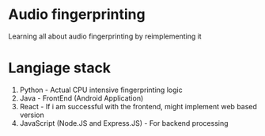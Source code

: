 # Audio fingerprinting

Learning all about audio fingerprinting by reimplementing it

# Langiage stack

1. Python - Actual CPU intensive fingerprinting logic
2. Java - FrontEnd (Android Application)
3. React - If i am successful with the frontend, might implement web based version
4. JavaScript (Node.JS and Express.JS) - For backend processing
